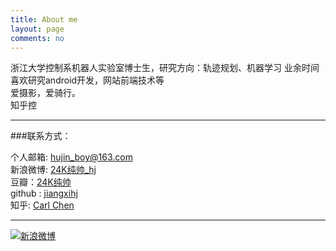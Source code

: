 ```yaml
---
title: About me
layout: page
comments: no
---
```


浙江大学控制系机器人实验室博士生，研究方向：轨迹规划、机器学习
业余时间喜欢研究android开发，网站前端技术等	
爱摄影，爱骑行。  
知乎控

----

###联系方式：        

个人邮箱: [hujin_boy@163.com](mailto:hujin_boy@163.com)     
新浪微博: [24K纯帅_hj](http://weibo.com/hyperhujin)	 
豆瓣：[24K纯帅](http://www.douban.com/people/66957866/)    
github : [jiangxihj](https://github.com/jiangxihj)        
知乎: [Carl Chen](http://www.zhihu.com/people/hujin)

----


[![新浪微博](http://service.t.sina.com.cn/widget/qmd/1713195262/f78fbcd2/1.png)](http://weibo.com/hyperhujin)